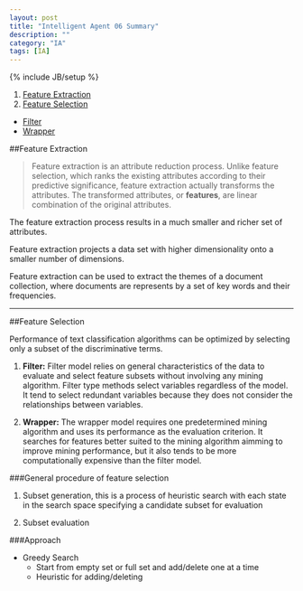 ```yaml
---
layout: post
title: "Intelligent Agent 06 Summary"
description: ""
category: "IA"
tags: [IA]
---
```

{% include JB/setup %}

1. [Feature Extraction](#extraction)
2. [Feature Selection](#selection)
  - [Filter](#filter)
  - [Wrapper](#wrapper)

<!--more-->

##Feature Extraction <a id="extraction"></a>

> Feature extraction is an attribute reduction process. Unlike feature selection, which ranks the existing attributes according to their
predictive significance, feature extraction actually transforms the attributes. The transformed attributes, or **features**, are linear
combination of the original attributes.

The feature extraction process results in a much smaller and richer set of attributes.

Feature extraction projects a data set with higher dimensionality onto a smaller number of dimensions. 

Feature extraction can be used to extract the themes of a document collection, where documents are represents by a set of key words and 
their frequencies. 

---

##Feature Selection <a id="selection"></a>

Performance of text classification algorithms can be optimized by selecting only a subset of the discriminative terms.

1. **Filter:** <a id="filter"></a>
   Filter model relies on general characteristics of the data to evaluate and select feature subsets without involving any mining 
   algorithm. Filter type methods select variables regardless of the model. It tend to select redundant variables because they does 
   not consider the relationships between variables.

2. **Wrapper:** <a id="wrapper"></a>
   The wrapper model requires one predetermined mining algorithm and uses its performance as the evaluation criterion. It searches 
   for features better suited to the mining algorithm aimming to improve mining performance, but it also tends to be more 
   computationally expensive than the filter model.

###General procedure of feature selection

1. Subset generation, this is a process of heuristic search with each state in the search space specifying a candidate subset for
evaluation

2. Subset evaluation

###Approach
+ Greedy Search
  - Start from empty set or full set and add/delete one at a time
  - Heuristic for adding/deleting


